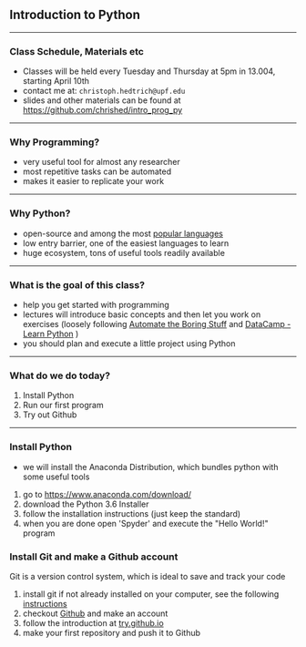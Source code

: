 ## Introduction to Python


---

### Class Schedule, Materials etc

* Classes will be held every Tuesday and Thursday at 5pm in 13.004, starting April 10th
* contact me at: `christoph.hedtrich@upf.edu`
* slides and other materials can be found at https://github.com/chrished/intro_prog_py


---


### Why Programming?

* very useful tool for almost any researcher
* most repetitive tasks can be automated
* makes it easier to replicate your work

---

### Why Python?

* open-source and among the most [popular languages](https://www.tiobe.com/tiobe-index/)
* low entry barrier, one of the easiest languages to learn
* huge ecosystem, tons of useful tools readily available

---

### What is the goal of this class?

* help you get started with programming
* lectures will introduce basic concepts and then let you work on exercises (loosely following [Automate the Boring Stuff](https://automatetheboringstuff.com) and [DataCamp - Learn Python](https://www.datacamp.com/learn-python-with-anaconda) )
* you should plan and execute a little project using Python


---

### What do we do today?

1. Install Python
2. Run our first program
3. Try out Github

---

### Install Python

* we will install the Anaconda Distribution, which bundles python with some useful tools
1. go to https://www.anaconda.com/download/
2. download the Python 3.6 Installer
3. follow the installation instructions (just keep the standard)
4. when you are done open 'Spyder' and execute the "Hello World!" program

### Install Git and make a Github account
Git is a version control system, which is ideal to save and track your code

1. install git if not already installed on your computer, see the following [instructions](https://git-scm.com/book/en/v2/Getting-Started-Installing-Git)
2. checkout [Github](https://github.com/) and make an account
3. follow the introduction at [try.github.io](https://try.github.io/levels/1/challenges/1)
4. make your first repository and push it to Github
